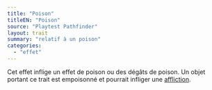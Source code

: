 ```yaml
---
title: "Poison"
titleEN: "Poison"
source: "Playtest Pathfinder"
layout: trait
summary: "relatif à un poison"
categories:
  - "effet"
---
```

Cet effet inflige un effet de poison ou des dégâts de poison. Un objet portant ce trait est empoisonné et pourrait infliger une [affliction](/ch9-jouer-à-pathfinder/affliction.html).
